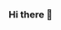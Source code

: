 ### Hi there 👋

<!--
**aj1365/aj1365** is a ✨ _special_ ✨ repository because its `README.md` (this file) appears on your GitHub profile.

Here are some ideas to get you started:

- 🔭 I’m currently working on ecological mapping using deep learning algorithms.
- 🌱 I’m currently learning how to efficiently utilize cutting-edge computer vision for remote sensing image analysis.
- 📫 How to reach me: ali.jamali.65@gmail.com
- ⚡ Fun fact: I am a black belt Judoka! :) 
-->
